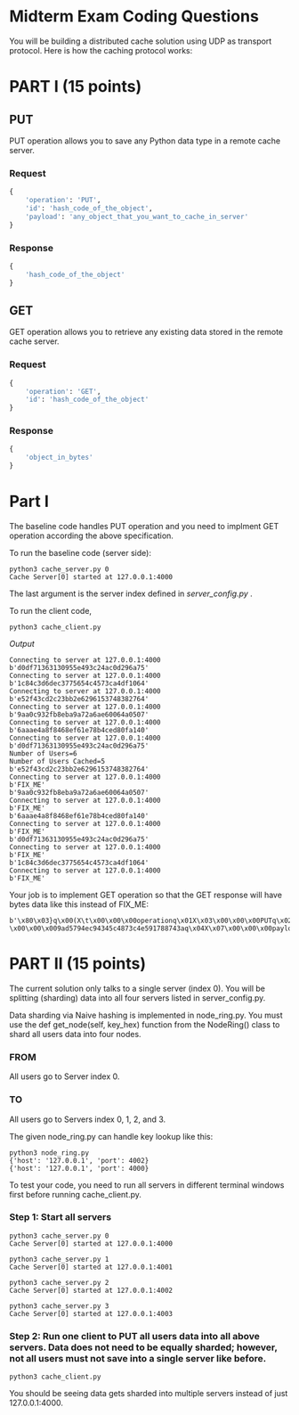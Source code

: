 # Midterm Exam Coding Questions

You will be building a distributed cache solution using UDP as transport protocol. Here is how the caching protocol works:

# PART I (15 points)

## PUT

PUT operation allows you to save any Python data type in a remote cache server.

### Request

```python
{ 
    'operation': 'PUT',
    'id': 'hash_code_of_the_object',
    'payload': 'any_object_that_you_want_to_cache_in_server' 
}
```

### Response

```python
{ 
    'hash_code_of_the_object'
}
```

## GET

GET operation allows you to retrieve any existing data stored in the remote cache server.

### Request

```python
{ 
    'operation': 'GET',
    'id': 'hash_code_of_the_object'
}
```

### Response

```python
{ 
    'object_in_bytes'
}
```

# Part I

The baseline code handles PUT operation and you need to implment GET operation according the above specification.

To run the baseline code (server side):

```
python3 cache_server.py 0
Cache Server[0] started at 127.0.0.1:4000
```

The last argument is the server index defined in _server_config.py_ .


To run the client code,

```
python3 cache_client.py
```

_Output_

```
Connecting to server at 127.0.0.1:4000
b'd0df71363130955e493c24ac0d296a75'
Connecting to server at 127.0.0.1:4000
b'1c84c3d6dec3775654c4573ca4df1064'
Connecting to server at 127.0.0.1:4000
b'e52f43cd2c23bb2e6296153748382764'
Connecting to server at 127.0.0.1:4000
b'9aa0c932fb8eba9a72a6ae60064a0507'
Connecting to server at 127.0.0.1:4000
b'6aaae4a8f8468ef61e78b4ced80fa140'
Connecting to server at 127.0.0.1:4000
b'd0df71363130955e493c24ac0d296a75'
Number of Users=6
Number of Users Cached=5
b'e52f43cd2c23bb2e6296153748382764'
Connecting to server at 127.0.0.1:4000
b'FIX_ME'
b'9aa0c932fb8eba9a72a6ae60064a0507'
Connecting to server at 127.0.0.1:4000
b'FIX_ME'
b'6aaae4a8f8468ef61e78b4ced80fa140'
Connecting to server at 127.0.0.1:4000
b'FIX_ME'
b'd0df71363130955e493c24ac0d296a75'
Connecting to server at 127.0.0.1:4000
b'FIX_ME'
b'1c84c3d6dec3775654c4573ca4df1064'
Connecting to server at 127.0.0.1:4000
b'FIX_ME'
```

Your job is to implement GET operation so that the GET response will have bytes data like this instead of FIX_ME:

```
b'\x80\x03}q\x00(X\t\x00\x00\x00operationq\x01X\x03\x00\x00\x00PUTq\x02X\x02\x00\x00\x00idq\x03X \x00\x00\x009ad5794ec94345c4873c4e591788743aq\x04X\x07\x00\x00\x00payloadq\x05}q\x06X\x04\x00\x00\x00userq\x07X\x03\x00\x00\x00Fooq\x08su.'
```

# PART II (15 points)

The current solution only talks to a single server (index 0). You will be splitting (sharding) data into all four servers listed in server_config.py.

Data sharding via Naive hashing is implemented in node_ring.py. You must use the def get_node(self, key_hex) function from the NodeRing() class to shard all users data into four nodes.

### FROM

All users go to Server index 0.

### TO

All users go to Servers index 0, 1, 2, and 3.

The given node_ring.py can handle key lookup like this:

```
python3 node_ring.py 
{'host': '127.0.0.1', 'port': 4002}
{'host': '127.0.0.1', 'port': 4000}
```

To test your code, you need to run all servers in different terminal windows first before running cache_client.py.

### Step 1: Start all servers

```
python3 cache_server.py 0
Cache Server[0] started at 127.0.0.1:4000
```

```
python3 cache_server.py 1
Cache Server[0] started at 127.0.0.1:4001
```

```
python3 cache_server.py 2
Cache Server[0] started at 127.0.0.1:4002
```

```
python3 cache_server.py 3
Cache Server[0] started at 127.0.0.1:4003
```

### Step 2: Run one client to PUT all users data into all above servers. Data does not need to be equally sharded; however, not all users must not save into a single server like before.

```
python3 cache_client.py
```

You should be seeing data gets sharded into multiple servers instead of just 127.0.0.1:4000.


